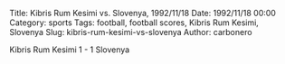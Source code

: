 Title: Kibris Rum Kesimi vs. Slovenya, 1992/11/18
Date: 1992/11/18 00:00
Category: sports
Tags: football, football scores, Kibris Rum Kesimi, Slovenya
Slug: kibris-rum-kesimi-vs-slovenya
Author: carbonero


Kibris Rum Kesimi 1 - 1 Slovenya
